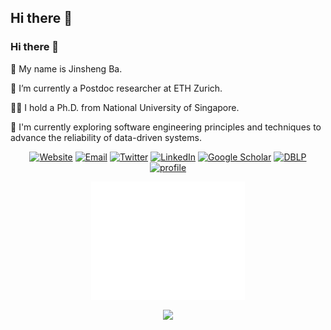 ## Hi there 👋

<!--
**bajinsheng/bajinsheng** is a ✨ _special_ ✨ repository because its `README.md` (this file) appears on your GitHub profile.

Here are some ideas to get you started:

- 🔭 I’m currently working on ...
- 🌱 I’m currently learning ...
- 👯 I’m looking to collaborate on ...
- 🤔 I’m looking for help with ...
- 💬 Ask me about ...
- 📫 How to reach me: ...
- 😄 Pronouns: ...
- ⚡ Fun fact: ...
-->


### Hi there 👋

👨 My name is Jinsheng Ba.

🔭 I’m currently a Postdoc researcher at ETH Zurich.

👨‍🎓 I hold a Ph.D. from National University of Singapore.

🌱 I'm currently exploring software engineering principles and techniques to advance the reliability of data-driven systems.



<p align="center">
	<a href="https://bajinsheng.github.io/"><img src="https://img.shields.io/badge/website-bajinsheng.github.io-blue?style=flat-square&logo=google-chrome&logoColor=white" alt="Website"></a>
	<a href="mailto:jinsheng.ba@inf.ethz.ch"><img src="https://img.shields.io/badge/email-contact-red?style=flat-square&logo=gmail&logoColor=white" alt="Email"></a>
	<a href="https://x.com/JinshengBa"><img src="https://img.shields.io/twitter/follow/JinshengBa.svg?style=social" alt="Twitter"></a>
	<a href="https://www.linkedin.com/in/bajinsheng/"><img src="https://img.shields.io/badge/LinkedIn-bajinsheng-0A66C2?style=flat-square&logo=linkedin&logoColor=white" alt="LinkedIn"></a>
	<a href="https://scholar.google.com/citations?user=FIirppQAAAAJ"><img src="https://img.shields.io/badge/Google%20Scholar-4285F4?style=flat-square&logo=google-scholar&logoColor=white" alt="Google Scholar"></a>
	<a href="https://dblp.org/pid/318/0975.html"><img src="https://img.shields.io/badge/DBLP-004F9F?style=flat-square&logo=dblp&logoColor=white" alt="DBLP"></a>
	<a href="https://komarev.com/ghpvc/?username=bajinsheng"><img src="https://komarev.com/ghpvc/?username=bajinsheng" alt="profile"></a>
</p>


<p align="center">	
	<a href="https://github.com/bajinsheng"><img align="center" width="49%" src="./github-metrics.svg"></a>
</p>
<p align="center">	
	<a href="https://github.com/bajinsheng"><img align="center" width="49%" src="https://github-profile-summary-cards.vercel.app/api/cards/profile-details?username=bajinsheng&theme=monokai"></a>
</p>